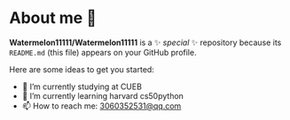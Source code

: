 # About me 👋


**Watermelon11111/Watermelon11111** is a ✨ _special_ ✨ repository because its `README.md` (this file) appears on your GitHub profile.

Here are some ideas to get you started:

- 🔭 I’m currently studying at CUEB
- 🌱 I’m currently learning harvard cs50python
- 📫 How to reach me: 3060352531@qq.com

